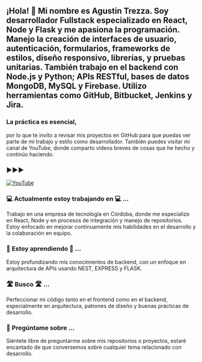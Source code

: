 ## ¡Hola! 👋 Mi nombre es Agustin Trezza. Soy desarrollador Fullstack especializado en React, Node y Flask y me apasiona la programación. Manejo la creación de interfaces de usuario, autenticación, formularios, frameworks de estilos, diseño responsivo, librerías, y pruebas unitarias. También trabajo en el backend con Node.js y Python; APIs RESTful, bases de datos MongoDB, MySQL y Firebase. Utilizo herramientas como GitHub, Bitbucket, Jenkins y Jira.

### La práctica es esencial, 
por lo que te invito a revisar mis proyectos en GitHub para que puedas ver parte de mi trabajo y estilo como desarrollador. También puedes visitar mi canal de YouTube, donde comparto videos breves de cosas que he hecho y continúo haciendo.

### ▶️▶️▶️
[![YouTube](https://img.shields.io/badge/YouTube-AgustinTrezza-red?style=for-the-badge&logo=youtube)](https://www.youtube.com/@agustintrezza8490/videos)

### 💻 Actualmente estoy trabajando en 💻 ...
Trabajo en una empresa de tecnología en Córdoba, donde me especializo en React, Node y en procesos de integración y manejo de repositorios. Estoy enfocado en mejorar continuamente mis habilidades en el desarrollo y la colaboración en equipo.

### 📖 Estoy aprendiendo 📖 ...
Estoy profundizando mis conocimientos de backend, con un enfoque en arquitectura de APIs usando NEST, EXPRESS y FLASK.

### 🛣️ Busco 🛣️ ...
Perfeccionar mi código tanto en el frontend como en el backend, especialmente en arquitectura, patrones de diseño y buenas prácticas de desarrollo.

### 💬 Pregúntame sobre ...
Siéntete libre de preguntarme sobre mis repositorios o proyectos, estaré encantado de que conversemos sobre cualquier tema relacionado con desarrollo.


